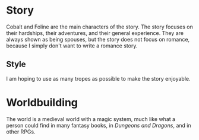 
# Story
Cobalt and Foline are the main characters of the story. The story focuses on their hardships, their adventures, and their general experience. They are always shown as being spouses, but the story does not focus on romance, because I simply don't want to write a romance story.

## Style
I am hoping to use as many tropes as possible to make the story enjoyable.

# Worldbuilding
The world is a medieval world with a magic system, much like what a person could find in many fantasy books, in *Dungeons and Dragons*, and in other RPGs.

